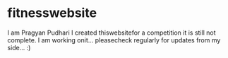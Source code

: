 # fitnesswebsite
I am Pragyan Pudhari
I created thiswebsitefor a competition it is still not complete.
I am working onit... 
pleasecheck regularly for updates from my side...
:)

